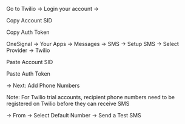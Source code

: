 Go to Twilio -> Login your account -> 

Copy Account SID

Copy Auth Token



OneSignal -> Your Apps -> Messages -> SMS -> Setup SMS -> Select Provider -> Twilio 

Paste Account SID

Paste Auth Token

-> Next: Add Phone Numbers 


Note: For Twilio trial accounts, recipient phone numbers need to be registered on Twilio before they can receive SMS

-> From -> Select Default Number -> Send a Test SMS
